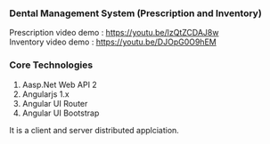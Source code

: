### Dental Management System (Prescription and Inventory)

Prescription video demo : https://youtu.be/lzQtZCDAJ8w <br/>
Inventory video demo : https://youtu.be/DJOpG0O9hEM


### Core Technologies
1. Aasp.Net Web API 2
2. Angularjs 1.x
3. Angular UI Router
4. Angular UI Bootstrap

It is a client and server distributed applciation. 
